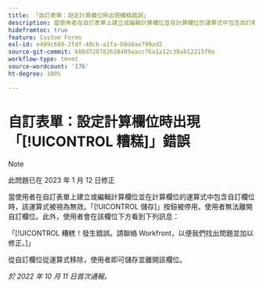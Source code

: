 ```yaml
---
title: 「自訂表單：設定計算欄位時出現糟糕錯誤」
description: 當使用者在自訂表單上建立或編輯計算欄位並在計算欄位的運算式中包含自訂欄位時，該運算式被視為無效。「儲存」按鈕被停用，使用者無法離開自訂欄位。此外，使用者會在該欄位下方看到一則糟糕錯誤訊息。
hidefromtoc: true
feature: Custom Forms
exl-id: e499c680-2fdf-40cb-a1fa-b0d4ae799ad2
source-git-commit: 688d728782638489aacc76a1a12c38ab12215f8e
workflow-type: tm+mt
source-wordcount: '176'
ht-degree: 100%

---
```


# 自訂表單：設定計算欄位時出現「[!UICONTROL 糟糕]」錯誤

<!--Requested: Do not delete without approval from Alex Beach-->

>[!NOTE]
>
>此問題已在 2023 年 1 月 12 日修正

當使用者在自訂表單上建立或編輯計算欄位並在計算欄位的運算式中包含自訂欄位時，該運算式被視為無效。「[!UICONTROL 儲存]」按鈕被停用，使用者無法離開自訂欄位。此外，使用者會在該欄位下方看到下列訊息：

「[!UICONTROL 糟糕！發生錯誤。請聯絡 Workfront，以便我們找出問題並加以修正。]」

從自訂欄位從運算式移除，使用者即可儲存並離開該欄位。

_於 2022 年 10 月 11 日首次通報。_
